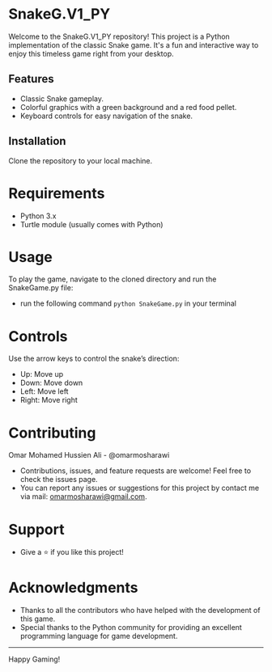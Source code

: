 # SnakeG.V1_PY
Welcome to the SnakeG.V1_PY repository! This project is a Python implementation of the classic Snake game. It's a fun and interactive way to enjoy this timeless game right from your desktop.

## Features
- Classic Snake gameplay.
- Colorful graphics with a green background and a red food pellet.
- Keyboard controls for easy navigation of the snake.

## Installation
Clone the repository to your local machine.

# Requirements
- Python 3.x
- Turtle module (usually comes with Python)

# Usage
To play the game, navigate to the cloned directory and run the SnakeGame.py file:
- run the following command `python SnakeGame.py` in your terminal

# Controls
Use the arrow keys to control the snake’s direction:
- Up: Move up
- Down: Move down
- Left: Move left
- Right: Move right

# Contributing
Omar Mohamed Hussien Ali - @omarmosharawi
- Contributions, issues, and feature requests are welcome! Feel free to check the issues page.
- You can report any issues or suggestions for this project by contact me via mail: omarmosharawi@gmail.com.

# Support
- Give a ⭐️ if you like this project!

# Acknowledgments
- Thanks to all the contributors who have helped with the development of this game.
- Special thanks to the Python community for providing an excellent programming language for game development.

---
Happy Gaming!
